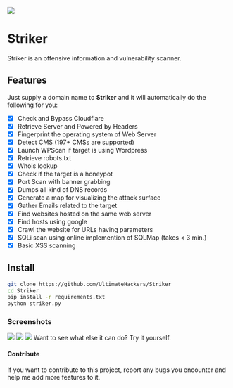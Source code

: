 ![](https://i.imgur.com/MDPLLbV.png)

# Striker

Striker is an offensive information and vulnerability scanner.

## Features

Just supply a domain name to **Striker** and it will automatically do the following for you:

- [x] Check and Bypass Cloudflare
- [x] Retrieve Server and Powered by Headers
- [x] Fingerprint the operating system of Web Server
- [x] Detect CMS (197+ CMSs are supported)
- [x] Launch WPScan if target is using Wordpress
- [x] Retrieve robots.txt
- [x] Whois lookup
- [x] Check if the target is a honeypot
- [x] Port Scan with banner grabbing
- [x] Dumps all kind of DNS records
- [x] Generate a map for visualizing the attack surface
- [x] Gather Emails related to the target
- [x] Find websites hosted on the same web server
- [x] Find hosts using google
- [x] Crawl the website for URLs having parameters
- [x] SQLi scan using online implemention of SQLMap (takes < 3 min.)
- [x] Basic XSS scanning

## Install

```bash
git clone https://github.com/UltimateHackers/Striker
cd Striker
pip install -r requirements.txt
python striker.py
```

### Screenshots

![](https://i.imgur.com/8nqAD1v.png) ![](https://i.imgur.com/2IdJwr8.png) ![](https://dnsdumpster.com/static/map/jnujaipur.ac.in.png) Want to see what else it can do? Try it yourself.

#### Contribute

If you want to contribute to this project, report any bugs you encounter and help me add more features to it.
